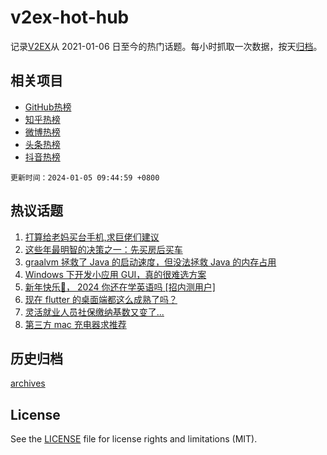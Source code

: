 # v2ex-hot-hub

 记录[V2EX](https://www.v2ex.com/)从 2021-01-06 日至今的热门话题。每小时抓取一次数据，按天[归档](archives)。
 
 ## 相关项目

- [GitHub热榜](https://github.com/it985/github-hot-hub)
- [知乎热榜](https://github.com/it985/zhihu-hot-hub)
- [微博热榜](https://github.com/it985/weibo-hot-hub)
- [头条热榜](https://github.com/it985/toutiao-hot-hub)
- [抖音热榜](https://github.com/it985/douyin-hot-hub)


 `更新时间：2024-01-05 09:44:59 +0800`

## 热议话题

1. [打算给老妈买台手机,求巨佬们建议](https://www.v2ex.com/t/1005683)
1. [这些年最明智的决策之一：先买房后买车](https://www.v2ex.com/t/1005799)
1. [graalvm 拯救了 Java 的启动速度，但没法拯救 Java 的内存占用](https://www.v2ex.com/t/1005841)
1. [Windows 下开发小应用 GUI，真的很难选方案](https://www.v2ex.com/t/1005903)
1. [新年快乐🎉， 2024 你还在学英语吗 [招内测用户]](https://www.v2ex.com/t/1005693)
1. [现在 flutter 的桌面端都这么成熟了吗？](https://www.v2ex.com/t/1005711)
1. [灵活就业人员社保缴纳基数又变了...](https://www.v2ex.com/t/1005748)
1. [第三方 mac 充电器求推荐](https://www.v2ex.com/t/1005686)

## 历史归档

[archives](archives)

## License

See the [LICENSE](LICENSE) file for license rights and limitations (MIT).
